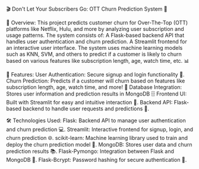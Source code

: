 🎬 Don't Let Your Subscribers Go: OTT Churn Prediction System 🎥

🚀 Overview:
This project predicts customer churn for Over-The-Top (OTT) platforms like Netflix, Hulu, and more by analyzing user subscription and usage patterns. The system consists of:
A Flask-based backend API that handles user authentication and churn prediction.
A Streamlit frontend for an interactive user interface.
The system uses machine learning models such as KNN, SVM, and others to predict if a customer is likely to churn based on various features like subscription length, age, watch time, etc. 📊

🌟 Features:
User Authentication: Secure signup and login functionality 🔐.
Churn Prediction: Predicts if a customer will churn based on features like subscription length, age, watch time, and more! 🧐
Database Integration: Stores user information and prediction results in MongoDB 🗄️
Frontend UI: Built with Streamlit for easy and intuitive interaction 🎨.
Backend API: Flask-based backend to handle user requests and predictions 🚀.

🛠️ Technologies Used:
Flask: Backend API to manage user authentication and churn prediction 💻.
Streamlit: Interactive frontend for signup, login, and churn prediction 🌐.
scikit-learn: Machine learning library used to train and deploy the churn prediction model 🤖.
MongoDB: Stores user data and churn prediction results 📚.
Flask-Pymongo: Integration between Flask and MongoDB 🔗.
Flask-Bcrypt: Password hashing for secure authentication 🔑.
